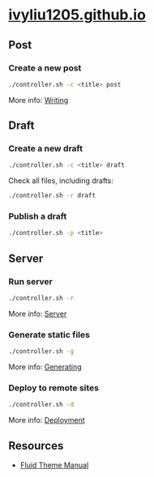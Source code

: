 # [ivyliu1205.github.io](https://ivyliu1205.github.io/)

## Post

### Create a new post

``` bash
./controller.sh -c <title> post
```

More info: [Writing](https://hexo.io/docs/writing.html)

## Draft

### Create a new draft

``` bash
./controller.sh -c <title> draft
```

Check all files, including drafts: 
``` bash
./controller.sh -r draft
```

### Publish a draft

``` bash
./controller.sh -p <title>
```

## Server

### Run server

``` bash
./controller.sh -r
```

More info: [Server](https://hexo.io/docs/server.html)

### Generate static files

``` bash
./controller.sh -g
```

More info: [Generating](https://hexo.io/docs/generating.html)

### Deploy to remote sites

``` bash
./controller.sh -d
```

More info: [Deployment](https://hexo.io/docs/one-command-deployment.html)

## Resources

- [Fluid Theme Manual](https://hexo.fluid-dev.com/docs/)
